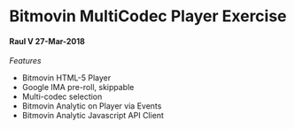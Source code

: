 # Bitmovin MultiCodec Player Exercise
#### Raul V 27-Mar-2018

*Features*
- Bitmovin HTML-5 Player
- Google IMA pre-roll, skippable
- Multi-codec selection
- Bitmovin Analytic on Player via Events
- Bitmovin Analytic Javascript API Client

